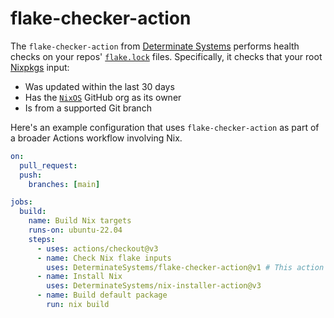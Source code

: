 # flake-checker-action

The `flake-checker-action` from [Determinate Systems][ds] performs health checks on your repos' [`flake.lock`][lock] files.
Specifically, it checks that your root [Nixpkgs] input:

* Was updated within the last 30 days
* Has the [`NixOS`][nixos-org] GitHub org as its owner
* Is from a supported Git branch

Here's an example configuration that uses `flake-checker-action` as part of a broader Actions workflow involving Nix.

```yaml
on:
  pull_request:
  push:
    branches: [main]

jobs:
  build:
    name: Build Nix targets
    runs-on: ubuntu-22.04
    steps:
      - uses: actions/checkout@v3
      - name: Check Nix flake inputs
        uses: DeterminateSystems/flake-checker-action@v1 # This action
      - name: Install Nix
        uses: DeterminateSystems/nix-installer-action@v3
      - name: Build default package
        run: nix build
```

[ds]: https://determinate.systems
[lock]: https://zero-to-nix.com/concepts/flakes#lockfile
[nixos-org]: https://github.com/NixOS
[nixpkgs]: https://github.com/NixOS/nixpkgs
